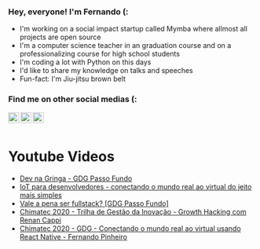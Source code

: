 ### Hey, everyone! I'm Fernando (:

- I'm working on a social impact startup called Mymba where allmost all projects are open source
- I'm a computer science teacher in an graduation course and on a professionalizing course for high school students
- I'm coding a lot with Python on this days
- I'd like to share my knowledge on talks and speeches
- Fun-fact: I'm Jiu-jitsu brown belt 

### Find me on other social medias (:
[<img align="left" alt="LinkedIn/feerposser" width="22px" src="https://cdn.jsdelivr.net/npm/simple-icons@v3/icons/linkedin.svg" />][linkedin]
[<img align="left" alt="Fernando Pinheiro | YouTube" width="22px" src="https://cdn.jsdelivr.net/npm/simple-icons@v3/icons/youtube.svg" />][youtube]
[<img align="left" alt="@feerposser | Instagram" width="22px" src="https://cdn.jsdelivr.net/npm/simple-icons@v3/icons/instagram.svg" />][instagram]

<br><br>

# Youtube Videos
<!-- YOUTUBE:START -->
- [Dev na Gringa - GDG Passo Fundo](https://www.youtube.com/watch?v=YuzVKGxllQo)
- [IoT para desenvolvedores - conectando o mundo real ao virtual do jeito mais simples](https://www.youtube.com/watch?v=xWn72WdBXYk)
- [Vale a pena ser fullstack? [GDG Passo Fundo]](https://www.youtube.com/watch?v=RMxfkmZhNow)
- [Chimatec 2020 - Trilha de Gestão da Inovação - Growth Hacking com Renan Cappi](https://www.youtube.com/watch?v=6y8uTjOn-Hg)
- [Chimatec 2020 - GDG - Conectando o mundo real ao virtual usando React Native - Fernando Pinheiro](https://www.youtube.com/watch?v=xsUiKAJnTIU)
<!-- YOUTUBE:END -->


[linkedin]: https://www.linkedin.com/in/feerposser/
[youtube]: https://www.youtube.com/channel/UCg_CldUQX4zWq4k0hiu5fcg
[instagram]: http://instagram.com/feerposser